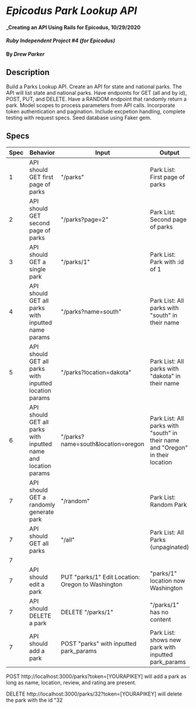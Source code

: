 # _Epicodus Park Lookup API_

#### _Creating an API Using Rails for Epicodus, 10/29/2020

#### _Ruby Independent Project #4 (for Epicodus)_

#### By _**Drew Parker**_

## Description
Build a Parks Lookup API. Create an API for state and national parks. The API will list state and national parks.  Have endpoints for GET (all and by id), POST, PUT, and DELETE. Have a RANDOM endpoint that randomly return a park.  Model scopes to process parameters from API calls. Incorporate token authentication and pagination. Include excpetion handling, complete testing with request specs. Seed database using Faker gem.

## Specs
| Spec     | Behavior | Input    | Output   |
| -------- | -------- | -------- | -------- |
| 1 | API should GET first page of parks | "/parks" | Park List: First page of parks |
| 2 | API should GET second page of parks | "/parks?page=2" | Park List: Second page of parks |
| 3 | API should GET a single park | "/parks/1" | Park List: Park with :id of 1 |
| 4 | API should GET all parks with inputted name params | "/parks?name=south" | Park List: All parks with "south" in their name|
| 5 | API should GET all parks with inputted location params | "/parks?location=dakota" | Park List: All parks with "dakota" in their name |
| 6 | API should GET all parks with inputted name and location params | "/parks?name=south&location=oregon | Park List: All parks with "south" in their name and "Oregon" in their location  |
| 7 | API should GET a randomly generate park | "/random" | Park List: Random Park |
| 7 | API should GET all parks | "/all" | Park List: All Parks (unpaginated) |
| 7 |  |  |  |
| 7 | API should edit a park | PUT "parks/1" Edit Location: Oregon to Washington | "parks/1" location now Washington |
| 7 | API should DELETE a park | DELETE "/parks/1" | "/parks/1" has no content |
| 7 | API should add a park | POST "parks" with inputted park_params | Park List: shows new park with inputted park_params |


POST http://localhost:3000/parks?token=[YOURAPIKEY] will add a park as long as name, location, review, and rating are present.

DELETE http://localhost:3000/parks/32?token=[YOURAPIKEY] will delete the park with the id "32
